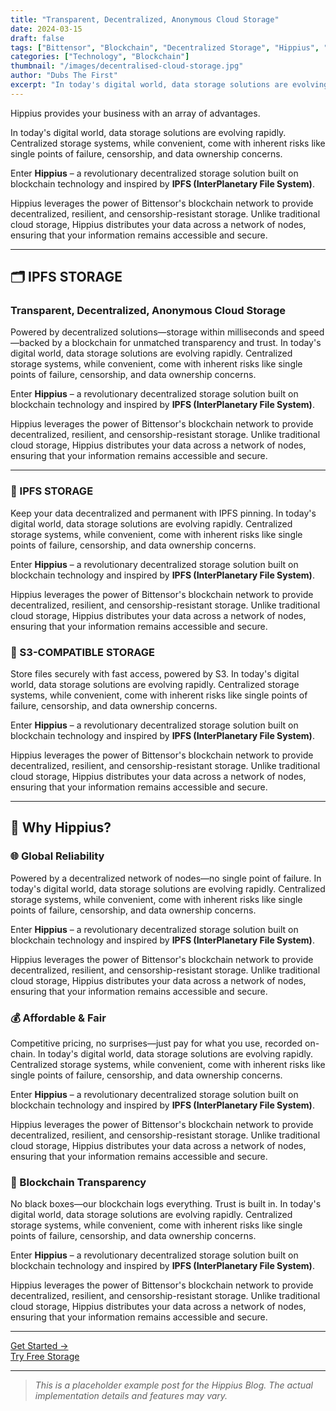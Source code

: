 ```yaml
---
title: "Transparent, Decentralized, Anonymous Cloud Storage"
date: 2024-03-15
draft: false
tags: ["Bittensor", "Blockchain", "Decentralized Storage", "Hippius", "IPFS"]
categories: ["Technology", "Blockchain"]
thumbnail: "/images/decentralised-cloud-storage.jpg"
author: "Dubs The First"
excerpt: "In today's digital world, data storage solutions are evolving rapidly. Centralized storage systems, while convenient, come with inherent risks like single points of failure, censorship, and data ownership concerns."
---
```


Hippius provides your business with an array of advantages.

In today's digital world, data storage solutions are evolving rapidly. Centralized storage systems, while convenient, come with inherent risks like single points of failure, censorship, and data ownership concerns. 

Enter **Hippius** – a revolutionary decentralized storage solution built on blockchain technology and inspired by **IPFS (InterPlanetary File System)**.

Hippius leverages the power of Bittensor's blockchain network to provide decentralized, resilient, and censorship-resistant storage. Unlike traditional cloud storage, Hippius distributes your data across a network of nodes, ensuring that your information remains accessible and secure.

---

## 🗂️ IPFS STORAGE

### Transparent, Decentralized, Anonymous Cloud Storage

Powered by decentralized solutions—storage within milliseconds and speed—backed by a blockchain for unmatched transparency and trust.
In today's digital world, data storage solutions are evolving rapidly. Centralized storage systems, while convenient, come with inherent risks like single points of failure, censorship, and data ownership concerns. 

Enter **Hippius** – a revolutionary decentralized storage solution built on blockchain technology and inspired by **IPFS (InterPlanetary File System)**.

Hippius leverages the power of Bittensor's blockchain network to provide decentralized, resilient, and censorship-resistant storage. Unlike traditional cloud storage, Hippius distributes your data across a network of nodes, ensuring that your information remains accessible and secure.

---

### 🔐 IPFS STORAGE
Keep your data decentralized and permanent with IPFS pinning.
In today's digital world, data storage solutions are evolving rapidly. Centralized storage systems, while convenient, come with inherent risks like single points of failure, censorship, and data ownership concerns. 

Enter **Hippius** – a revolutionary decentralized storage solution built on blockchain technology and inspired by **IPFS (InterPlanetary File System)**.

Hippius leverages the power of Bittensor's blockchain network to provide decentralized, resilient, and censorship-resistant storage. Unlike traditional cloud storage, Hippius distributes your data across a network of nodes, ensuring that your information remains accessible and secure.

### 🧰 S3-COMPATIBLE STORAGE
Store files securely with fast access, powered by S3.
In today's digital world, data storage solutions are evolving rapidly. Centralized storage systems, while convenient, come with inherent risks like single points of failure, censorship, and data ownership concerns. 

Enter **Hippius** – a revolutionary decentralized storage solution built on blockchain technology and inspired by **IPFS (InterPlanetary File System)**.

Hippius leverages the power of Bittensor's blockchain network to provide decentralized, resilient, and censorship-resistant storage. Unlike traditional cloud storage, Hippius distributes your data across a network of nodes, ensuring that your information remains accessible and secure.

---

## 🚀 Why Hippius?

### 🌐 Global Reliability
Powered by a decentralized network of nodes—no single point of failure.
In today's digital world, data storage solutions are evolving rapidly. Centralized storage systems, while convenient, come with inherent risks like single points of failure, censorship, and data ownership concerns. 

Enter **Hippius** – a revolutionary decentralized storage solution built on blockchain technology and inspired by **IPFS (InterPlanetary File System)**.

Hippius leverages the power of Bittensor's blockchain network to provide decentralized, resilient, and censorship-resistant storage. Unlike traditional cloud storage, Hippius distributes your data across a network of nodes, ensuring that your information remains accessible and secure.

### 💰 Affordable & Fair
Competitive pricing, no surprises—just pay for what you use, recorded on-chain.
In today's digital world, data storage solutions are evolving rapidly. Centralized storage systems, while convenient, come with inherent risks like single points of failure, censorship, and data ownership concerns. 

Enter **Hippius** – a revolutionary decentralized storage solution built on blockchain technology and inspired by **IPFS (InterPlanetary File System)**.

Hippius leverages the power of Bittensor's blockchain network to provide decentralized, resilient, and censorship-resistant storage. Unlike traditional cloud storage, Hippius distributes your data across a network of nodes, ensuring that your information remains accessible and secure.

### 🔗 Blockchain Transparency
No black boxes—our blockchain logs everything. Trust is built in.
In today's digital world, data storage solutions are evolving rapidly. Centralized storage systems, while convenient, come with inherent risks like single points of failure, censorship, and data ownership concerns. 

Enter **Hippius** – a revolutionary decentralized storage solution built on blockchain technology and inspired by **IPFS (InterPlanetary File System)**.

Hippius leverages the power of Bittensor's blockchain network to provide decentralized, resilient, and censorship-resistant storage. Unlike traditional cloud storage, Hippius distributes your data across a network of nodes, ensuring that your information remains accessible and secure.

---

[Get Started →](#)  
[Try Free Storage](#)

---

> *This is a placeholder example post for the Hippius Blog. The actual implementation details and features may vary.*
